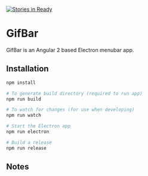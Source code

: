 [![Stories in Ready](https://badge.waffle.io/adamweeks/gifbar.png?label=ready&title=Ready)](https://waffle.io/adamweeks/gifbar)
# GifBar

GifBar is an Angular 2 based Electron menubar app.

## Installation


```bash
npm install

# To generate build directory (required to run app)
npm run build

# To watch for changes (for use when developing)
npm run watch

# Start the Electron app
npm run electron

# Build a release
npm run release
```

## Notes
